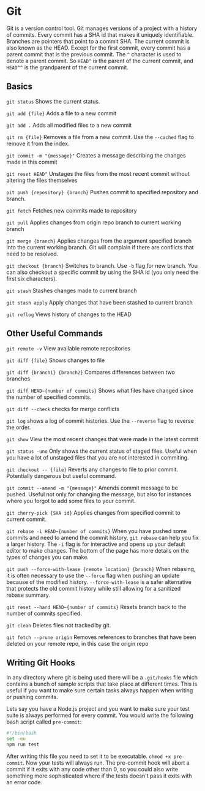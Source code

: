 # Git

Git is a version control tool. Git manages versions of a project with a history of commits. Every commit has a SHA id that makes it uniquely identifiable. Branches are pointers that point to a commit SHA. The current commit is also known as the HEAD. Except for the first commit, every commit has a parent commit that is the previous commit. The `^` character is used to denote a parent commit. So `HEAD^` is the parent of the current commit, and `HEAD^^` is the grandparent of the current commit.

## Basics

`git status` Shows the current status.

`git add {file}` Adds a file to a new commit

`git add .` Adds all modified files to a new commit

`git rm {file}` Removes a file from a new commit. Use the `--cached` flag to remove it from the index.

`git commit -m "{message}"` Creates a message describing the changes made in this commit

`git reset HEAD^` Unstages the files from the most recent commit without altering the files themselves

`pit push {repository} {branch}` Pushes commit to specified repository and branch.

`git fetch` Fetches new commits made to repository

`git pull` Applies changes from origin repo branch to current working branch

`git merge {branch}` Applies changes from the argument specified branch into the current working branch. Git will complain if there are conflicts that need to be resolved.

`git checkout {branch}` Switches to branch. Use `-b` flag for new branch. You can also checkout a specific commit by using the SHA id (you only need the first six characters).

`git stash` Stashes changes made to current branch

`git stash apply` Apply changes that have been stashed to current branch

`git reflog` Views history of changes to the HEAD

## Other Useful Commands

`git remote -v` View available remote repositories

`git diff {file}` Shows changes to file

`git diff {branch1} {branch2}` Compares differences between two branches

`git diff HEAD~{number of commits}` Shows what files have changed since the number of specified commits.

`git diff --check` checks for merge conflicts

`git log` shows a log of commit histories. Use the `--reverse` flag to reverse the order.

`git show` View the most recent changes that were made in the latest commit

`git status -uno` Only shows the current status of staged files. Useful when you have a lot of unstaged files that you are not interested in commiting.

`git checkout -- {file}` Reverts any changes to file to prior commit. Potentially dangerous but useful command.

`git commit --amend -m "{message}"` Amends commit message to be pushed. Useful not only for changing the message, but also for instances where you forgot to add some files to your commit.

`git cherry-pick {SHA id}` Applies changes from specified commit to current commit.

`git rebase -i HEAD~{number of commits}` When you have pushed some commits and need to amend the commit history, `git rebase` can help you fix a larger history. The `-i` flag is for interactive and opens up your default editor to make changes. The bottom of the page has more details on the types of changes you can make.

`git push --force-with-lease {remote location} {branch}` When rebasing, it is often necessary to use the `--force` flag when pushing an update because of the modified history. `--force-with-lease` is a safer alternative that protects the old commit history while still allowing for a sanitized rebase summary.

`git reset --hard HEAD~{number of commits}` Resets branch back to the number of commits specified.

`git clean` Deletes files not tracked by git.

`git fetch --prune origin` Removes references to branches that have been deleted on your remote repo, in this case the origin repo

## Writing Git Hooks

In any directory where git is being used there will be a `.git/hooks` file which contains a bunch of sample scripts that take place at different times. This is useful if you want to make sure certain tasks always happen when writing or pushing commits.

Lets say you have a Node.js project and you want to make sure your test suite is always performed for every commit. You would write the following bash script called `pre-commit`:

```bash
#!/bin/bash
set -eu
npm run test
```

After writing this file you need to set it to be executable. `chmod +x pre-commit`. Now your tests will always run. The pre-commit hook will abort a commit if it exits with any code other than 0, so you could also write something more sophisticated where if the tests doesn't pass it exits with an error code.
